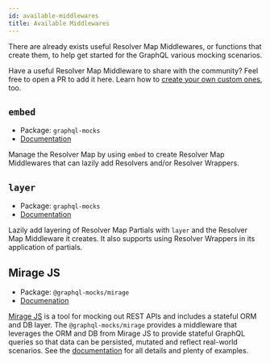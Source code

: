 ```yaml
---
id: available-middlewares
title: Available Middlewares
---
```


There are already exists useful Resolver Map Middlewares, or functions that create them, to help get started for the GraphQL various mocking scenarios.

Have a useful Resolver Map Middleware to share with the community? Feel free to open a PR to add it here. Learn how to [create your own custom ones](/docs/resolver-map/creating-middlewares), too.

## `embed`
* Package: `graphql-mocks`
* [Documentation](/docs/resolver-map/managing-resolvers#using-embed)

Manage the Resolver Map by using `embed` to create Resolver Map Middlewares that can lazily add Resolvers and/or Resolver Wrappers.

## `layer`
* Package: `graphql-mocks`
* [Documentation](/docs/resolver-map/managing-resolvers#using-layer)

Lazily add layering of Resolver Map Partials with `layer` and the Resolver Map Middleware it creates. It also supports using Resolver Wrappers in its application of partials.

## Mirage JS
* Package: `@graphql-mocks/mirage`
* [Documenation](/docs/guides/mirage-js)

[Mirage JS](https://miragejs.com/) is a tool for mocking out REST APIs and includes a stateful ORM and DB layer. The `@graphql-mocks/mirage` provides a middleware that leverages the ORM and DB from Mirage JS to provide stateful GraphQL queries so that data can be persisted, mutated and reflect real-world scenarios. See the [documentation](/docs/guides/mirage-js) for all details and plenty of examples.
